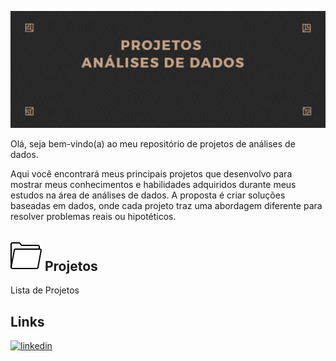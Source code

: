 
![](https://github.com/DuduTrindade/Analises_de_Dados/blob/main/imagens/IMG01.jpg)

Olá, seja bem-vindo(a) ao meu repositório de projetos de análises de dados.

Aqui você encontrará meus principais projetos que desenvolvo para mostrar meus conhecimentos e habilidades adquiridos durante meus estudos na área de análises de dados.
A proposta é criar soluções baseadas em dados, onde cada projeto traz uma abordagem diferente para resolver problemas reais ou hipotéticos.

## ![](https://github.com/DuduTrindade/Analises_de_Dados/blob/main/imagens/icons8-opened-folder-50.png) Projetos

Lista de Projetos

## Links

[![linkedin](https://img.shields.io/badge/linkedin-0A66C2?style=for-the-badge&logo=linkedin&logoColor=white)](https://www.linkedin.com/in/eduardo-trindade-5506921b4/)



